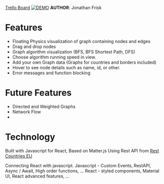 [Trello Board](https://trello.com/invite/b/nTdCSzca/2ed317b06b6af6adfd57a4de4342c337/graph-traversal-visualizer)
[![DEMO](https://cdn.iconscout.com/icon/premium/png-256-thumb/demo-4-890074.png)](https://jfrisks.github.io/graph-traversal-visualizer/)
**AUTHOR**: Jonathan Frisk

# Features
- Floating Physics visualization of graph containing nodes and edges
- Drag and drop nodes
- Graph algorithm visualization (BFS, BFS Shortest Path, DFS)
- Choose algorithm running speed in view.
- Add your own Graph data (Graphs for countries and borders included)
- Hover to see node details such as name, id, or other.
- Error messages and function blocking

# Future Features
- Directed and Weighted Graphs
- Network Flow
- 


# Technology
Built with Javascript for React, Based on Matter.js
Using Rest API from [Rest Countries EU](https://restcountries.eu/#api-endpoints-all)

Connecting React with javascript.
Javascript - Custom Events, RestAPI, Async / Await, High order functions, ...
React - styled components, Material UI, React advanced features, ...

